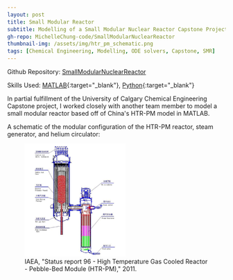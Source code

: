 ```yaml
---
layout: post
title: Small Modular Reactor
subtitle: Modelling of a Small Modular Nuclear Reactor Capstone Project
gh-repo: MichelleChung-code/SmallModularNuclearReactor
thumbnail-img: /assets/img/htr_pm_schematic.png
tags: [Chemical Engineering, Modelling, ODE solvers, Capstone, SMR]
---
```

Github Repository: [SmallModularNuclearReactor](https://github.com/MichelleChung-code/SmallModularNuclearReactor)

Skills Used: [MATLAB](https://www.mathworks.com/products/matlab.html){:target="_blank"}, [Python](https://www.python.org/){:target="_blank"}

In partial fulfillment of the University of Calgary Chemical Engineering Capstone project, I worked closely with another team member to model a small modular reactor based off of China's HTR-PM model in MATLAB.

A schematic of the modular configuration of the HTR-PM reactor, steam generator, and helium circulator:

<p align="center">
<figure>
    <img src="../assets/img/htr_pm_schematic.png" alt="HTR-PM" style="width:55%; text-align: center; display: inline-block;">
    <figcaption>IAEA, "Status report 96 - High Temperature Gas Cooled Reactor - Pebble-Bed Module (HTR-PM)," 2011.</figcaption>
</figure>
</p>
